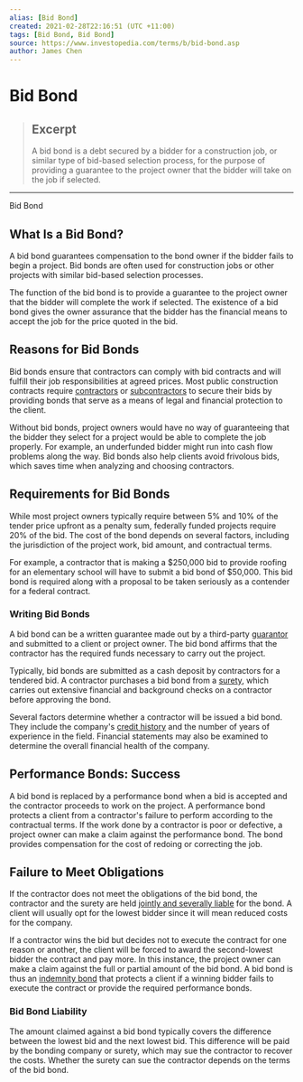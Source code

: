```yaml
---
alias: [Bid Bond]
created: 2021-02-28T22:16:51 (UTC +11:00)
tags: [Bid Bond, Bid Bond]
source: https://www.investopedia.com/terms/b/bid-bond.asp
author: James Chen
---
```


# Bid Bond

> ## Excerpt
> A bid bond is a debt secured by a bidder for a construction job, or similar type of bid-based selection process, for the purpose of providing a guarantee to the project owner that the bidder will take on the job if selected.

---

Bid Bond
## What Is a Bid Bond?

A bid bond guarantees compensation to the bond owner if the bidder fails to begin a project. Bid bonds are often used for construction jobs or other projects with similar bid-based selection processes.

The function of the bid bond is to provide a guarantee to the project owner that the bidder will complete the work if selected. The existence of a bid bond gives the owner assurance that the bidder has the financial means to accept the job for the price quoted in the bid.

## Reasons for Bid Bonds

Bid bonds ensure that contractors can comply with bid contracts and will fulfill their job responsibilities at agreed prices. Most public construction contracts require [contractors](https://www.investopedia.com/terms/i/independent-contractor.asp) or [subcontractors](https://www.investopedia.com/terms/s/subcontracting.asp) to secure their bids by providing bonds that serve as a means of legal and financial protection to the client.

Without bid bonds, project owners would have no way of guaranteeing that the bidder they select for a project would be able to complete the job properly. For example, an underfunded bidder might run into cash flow problems along the way. Bid bonds also help clients avoid frivolous bids, which saves time when analyzing and choosing contractors.

## Requirements for Bid Bonds

While most project owners typically require between 5% and 10% of the tender price upfront as a penalty sum, federally funded projects require 20% of the bid. The cost of the bond depends on several factors, including the jurisdiction of the project work, bid amount, and contractual terms.

For example, a contractor that is making a $250,000 bid to provide roofing for an elementary school will have to submit a bid bond of $50,000. This bid bond is required along with a proposal to be taken seriously as a contender for a federal contract.

### Writing Bid Bonds

A bid bond can be a written guarantee made out by a third-party [guarantor](https://www.investopedia.com/terms/g/guarantor.asp) and submitted to a client or project owner. The bid bond affirms that the contractor has the required funds necessary to carry out the project.

Typically, bid bonds are submitted as a cash deposit by contractors for a tendered bid. A contractor purchases a bid bond from a [surety](https://www.investopedia.com/terms/s/surety.asp), which carries out extensive financial and background checks on a contractor before approving the bond.

Several factors determine whether a contractor will be issued a bid bond. They include the company's [credit history](https://www.investopedia.com/terms/c/credit-history.asp) and the number of years of experience in the field. Financial statements may also be examined to determine the overall financial health of the company.

## Performance Bonds: Success

A bid bond is replaced by a performance bond when a bid is accepted and the contractor proceeds to work on the project. A performance bond protects a client from a contractor's failure to perform according to the contractual terms. If the work done by a contractor is poor or defective, a project owner can make a claim against the performance bond. The bond provides compensation for the cost of redoing or correcting the job.

## Failure to Meet Obligations

If the contractor does not meet the obligations of the bid bond, the contractor and the surety are held [jointly and severally liable](https://www.investopedia.com/terms/j/jointlyandseverally.asp) for the bond. A client will usually opt for the lowest bidder since it will mean reduced costs for the company.

If a contractor wins the bid but decides not to execute the contract for one reason or another, the client will be forced to award the second-lowest bidder the contract and pay more. In this instance, the project owner can make a claim against the full or partial amount of the bid bond. A bid bond is thus an [indemnity bond](https://www.investopedia.com/terms/l/letterofindemnity.asp) that protects a client if a winning bidder fails to execute the contract or provide the required performance bonds.

### Bid Bond Liability

The amount claimed against a bid bond typically covers the difference between the lowest bid and the next lowest bid. This difference will be paid by the bonding company or surety, which may sue the contractor to recover the costs. Whether the surety can sue the contractor depends on the terms of the bid bond.
